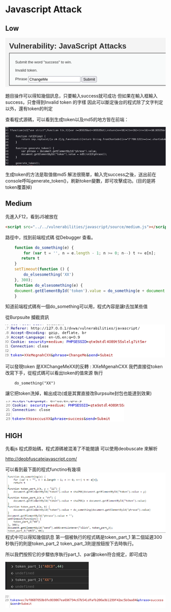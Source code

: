 # Javascript Attack 

## Low
![alt text](image.png)

題目操作可以得知幾個訊息，只要輸入success就可成功
但如果在輸入框輸入success，只會得到Invalid token 的字樣
因此可以斷定後台的程式除了文字判定以外，還有token的判定

查看程式源碼，可以看到生成token以及md5的地方皆在前端：

![alt text](image-2.png)

生成token的方法是取值做md5
解法很簡單，輸入完success之後，送出前在console呼叫generate_token()，刷新token變數，即可攻擊成功。(目的是將token覆蓋掉)

## Medium

先進入F12，看到JS被放在
```html
<script src="../../vulnerabilities/javascript/source/medium.js"></script>
```
路徑中，找到前端程式碼
從Debugger 查看。
```javascript
    function do_something(e) {
        for (var t = '', n = e.length - 1; n >= 0; n--) t += e[n];
       return t
    }
    setTimeout(function () {
        do_elsesomething('XX')
    }, 300);
    function do_elsesomething(e) {
    document.getElementById('token').value = do_something(e + document.getElementById('phrase').value + 'XX')
    }
```
知道前端程式碼有一個do_something可以用，程式內容是讓t去加某些值

從Burpsuite 攔截資訊

![alt text](image-3.png)

可以發現token 是XXChangeMeXX的反轉 : XXeMgenahCXX
我們直接從token改寫下手，從程式碼可以看出token的值來源
執行
```
    do_something("XX")
```
讓它把token洗掉，輸出成功(或是其實直接改Burpsuite封包也能達到效果)

![alt text](image-4.png)

## HIGH

先看js 程式原始碼，程式源碼被混淆了不能閱讀
可以使用deobuscate 來解析

http://deobfuscatejavascript.com/

可以看到最下面的程式functino有幾項
![alt text](image-5.png)
程式中可以得知幾個訊息
第一個被執行的程式碼是token_part_1
第二個延遲300秒執行的則是token_part_2
token_part_3則是按鈕按下去時執行。

所以我們按照它的步驟依序執行part_1、par讓token符合規定，即可成功

![alt text](image-6.png)

![alt text](image-7.png)
